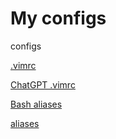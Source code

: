 # My configs
configs

[.vimrc](https://gist.github.com/cpp-johnny/3746db068cf7920b5e6d77e9b3bbf90f)

[ChatGPT .vimrc](https://gist.github.com/cpp-johnny/985bd774880ec27ee165ea133e7e76e4)

[Bash aliases](https://gist.github.com/cpp-johnny/c5da92fa185c50dbdd59d8b3d249b823)

[aliases](https://gist.github.com/cpp-johnny/8b604b4856b1342f7fd765ef3ce3a55c)
